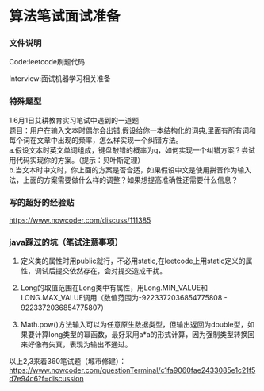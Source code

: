 # 算法笔试面试准备

### 文件说明
Code:leetcode刷题代码

Interview:面试机器学习相关准备

### 特殊题型
1.6月1日艾耕教育实习笔试中遇到的一道题  
题目：用户在输入文本时偶尔会出错,假设给你一本结构化的词典,里面有所有词和每个词在文章中出现的频率，怎么样实现一个纠错方法。  
a.假设文本时英文单词组成，键盘敲错的概率为q，如何实现一个纠错方案？尝试用代码实现你的方案。（提示：贝叶斯定理）  
b.当文本时中文时，你上面的方案是否合适，如果假设中文是使用拼音作为输入法，上面的方案需要做什么样的调整？如果想提高准确性还需要什么信息？  

### 写的超好的经验贴
https://www.nowcoder.com/discuss/111385

### java踩过的坑（笔试注意事项）
1. 定义类的属性时用public就行，不必用static,在leetcode上用static定义的属性，调试后提交依然存在，会对提交造成干扰。

2. Long的取值范围在Long类中有属性，用Long.MIN_VALUE和LONG.MAX_VALUE调用（数值范围为-9223372036854775808 - 9223372036854775807）

3. Math.pow()方法输入可以为任意原生数据类型，但输出返回为double型，如果要计算long类型的幂函数，最好采用a\*a的形式计算，因为强制类型转换回来好像有失真，表现为输出不通过。

以上2,3来着360笔试题（城市修建）：https://www.nowcoder.com/questionTerminal/c1fa9060fae2433085e1c21f5d7e94c6?f=discussion


